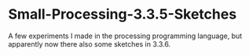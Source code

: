 # Small-Processing-3.3.5-Sketches
A few experiments I made in the processing programming language, but apparently now there also some sketches in 3.3.6.
